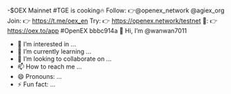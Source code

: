 -$OEX Mainnet #TGE is cooking🔥
Follow: 👉@openex_network @agiex_org 
Join: 👉 https://t.me/oex_en
Try: 👉 https://openex.network/testnet
📱: 👉 https://oex.to/app
#OpenEX bbbc914a
👋 Hi, I’m @wanwan7011
- 👀 I’m interested in ...
- 🌱 I’m currently learning ...
- 💞️ I’m looking to collaborate on ...
- 📫 How to reach me ...
- 😄 Pronouns: ...
- ⚡ Fun fact: ...

<!---
wanwan7011/wanwan7011 is a ✨ special ✨ repository because its `README.md` (this file) appears on your GitHub profile.
You can click the Preview link to take a look at your changes.
--->
